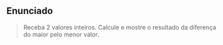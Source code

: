 ## Enunciado

> Receba 2 valores inteiros. Calcule e mostre o resultado da diferença do maior pelo menor valor.